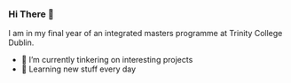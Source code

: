  ### Hi There 👋
 I am in my final year of an integrated masters programme at Trinity College Dublin.
 <br />
 - 🔭 I’m currently tinkering on interesting projects
 - 🌱 Learning new stuff every day

<!--src="https://github-readme-stats.vercel.app/api/top-langs/?username=alantrivandrum&theme=<THEME_NAME>" /-->

<!--<img height="180em" src="https://github-readme-stats.vercel.app/api?username=Alantrivandrum&show_icons=true&hide_border=true&&count_private=false&include_all_commits=true" />-->

<!--![visitors](https://visitor-badge.glitch.me/badge?page_id=${alantrivandrum}.${PayPal_Project})-->
<!--
**Alantrivandrum/Alantrivandrum** is a ✨ _special_ ✨ repository because its `README.md` (this file) appears on your GitHub profile.

Here are some ideas to get you started:


- 👯 I’m looking to collaborate on ...
- 🤔 I’m looking for help with ...
- 💬 Ask me about ...
- 📫 How to reach me: ...
- 😄 Pronouns: ...
- ⚡ Fun fact: ...
-->
